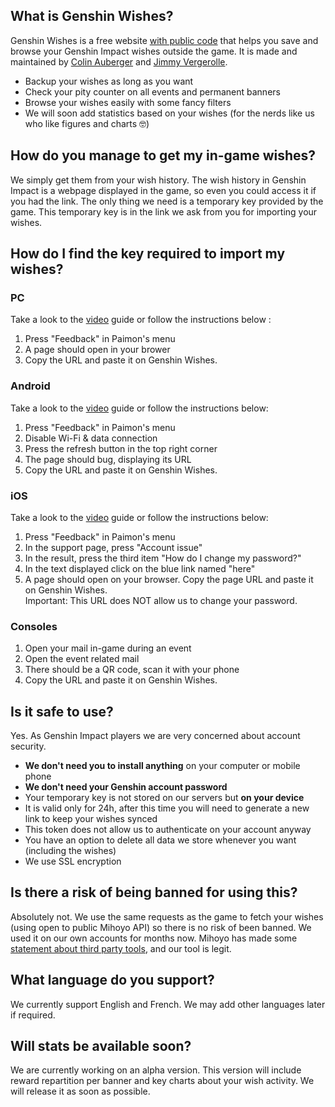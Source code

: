 ## What is Genshin Wishes?
Genshin Wishes is a free website [with public code](https://github.com/genshin-wishes) that helps you save and browse your Genshin Impact wishes outside the game. It is made and maintained by [Colin Auberger](https://www.linkedin.com/in/colin-auberger/) and [Jimmy Vergerolle](https://vergerolle.fr).

- Backup your wishes as long as you want
- Check your pity counter on all events and permanent banners
- Browse your wishes easily with some fancy filters
- We will soon add statistics based on your wishes (for the nerds like us who like figures and charts 🤓)

## How do you manage to get my in-game wishes?
We simply get them from your wish history. The wish history in Genshin Impact is a webpage displayed in the game, so even you could access it if you had the link. The only thing we need is a temporary key provided by the game. This temporary key is in the link we ask from you for importing your wishes.

## How do I find the key required to import my wishes?
### PC
Take a look to the [video](https://www.youtube.com/watch?v=a16X0R_rSZc) guide or follow the instructions below :
1) Press "Feedback" in Paimon's menu
2) A page should open in your brower
3) Copy the URL and paste it on Genshin Wishes.

### Android
Take a look to the [video](https://www.youtube.com/watch?v=hok0jCjSrjo) guide or follow the instructions below:
1) Press "Feedback" in Paimon's menu
2) Disable Wi-Fi & data connection
3) Press the refresh button in the top right corner
4) The page should bug, displaying its URL
5) Copy the URL and paste it on Genshin Wishes.

### iOS
Take a look to the [video](https://www.youtube.com/watch?v=HW8nywx9Tio) guide or follow the instructions below:
1) Press "Feedback" in Paimon's menu
2) In the support page, press "Account issue"
3) In the result, press the third item "How do I change my password?"
4) In the text displayed click on the blue link named "here"
5) A page should open on your browser. Copy the page URL and paste it on Genshin Wishes.  
   Important: This URL does NOT allow us to change your password.

### Consoles
1) Open your mail in-game during an event
2) Open the event related mail
3) There should be a QR code, scan it with your phone
4) Copy the URL and paste it on Genshin Wishes.

## Is it safe to use?
Yes. As Genshin Impact players we are very concerned about account security.
- **We don't need you to install anything** on your computer or mobile phone
- **We don't need your Genshin account password**
- Your temporary key is not stored on our servers but **on your device**
- It is valid only for 24h, after this time you will need to generate a new link to keep your wishes synced
- This token does not allow us to authenticate on your account anyway
- You have an option to delete all data we store whenever you want (including the wishes)
- We use SSL encryption

## Is there a risk of being banned for using this?
Absolutely not. We use the same requests as the game to fetch your wishes (using open to public Mihoyo API) so there is no risk of been banned. We used it on our own accounts for months now. Mihoyo has made some [statement about third party tools](https://genshin.mihoyo.com/en/news/detail/5763), and our tool is legit.

## What language do you support?
We currently support English and French. We may add other languages later if required.

## Will stats be available soon?
We are currently working on an alpha version.
This version will include reward repartition per banner and key charts about your wish activity. We will release it as soon as possible.
